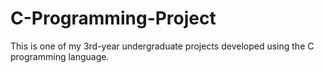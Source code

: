 # C-Programming-Project
This is one of my 3rd-year undergraduate projects developed using the C programming language.
